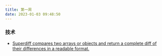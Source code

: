 ```yaml
---
title: 第一周
date: 2023-01-03 09:48:50
---
```


### 技术

- [Superdiff compares two arrays or objects and return a complete diff of their differences in a readable format.](https://github.com/DoneDeal0/superdiff)
